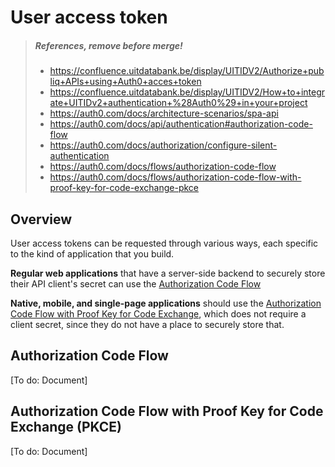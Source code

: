 # User access token

<!-- theme: danger -->

> ##### References, remove before merge!
> - https://confluence.uitdatabank.be/display/UITIDV2/Authorize+publiq+APIs+using+Auth0+acces+token
> - https://confluence.uitdatabank.be/display/UITIDV2/How+to+integrate+UITIDv2+authentication+%28Auth0%29+in+your+project
> - https://auth0.com/docs/architecture-scenarios/spa-api
> - https://auth0.com/docs/api/authentication#authorization-code-flow
> - https://auth0.com/docs/authorization/configure-silent-authentication
> - https://auth0.com/docs/flows/authorization-code-flow
> - https://auth0.com/docs/flows/authorization-code-flow-with-proof-key-for-code-exchange-pkce

## Overview

User access tokens can be requested through various ways, each specific to the kind of application that you build.

**Regular web applications** that have a server-side backend to securely store their API client's secret can use the [Authorization Code Flow](#authorization-code-flow)

**Native, mobile, and single-page applications** should use the [Authorization Code Flow with Proof Key for Code Exchange](#authorization-code-flow-with-proof-key-for-code-exchange), which does not require a client secret, since they do not have a place to securely store that.

## Authorization Code Flow

\[To do\: Document]

## Authorization Code Flow with Proof Key for Code Exchange (PKCE)

\[To do\: Document]